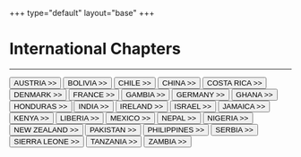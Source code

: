 +++
type="default"
layout="base"
+++

<h1>International Chapters</h1>

<hr>
<button class="btn btn-john-walsh-ssdp m-1" style="text-transform: uppercase;">Austria >></button>
<button class="btn btn-john-walsh-ssdp m-1" style="text-transform: uppercase;">Bolivia >></button>
<button class="btn btn-john-walsh-ssdp m-1" style="text-transform: uppercase;">Chile >></button>
<button class="btn btn-john-walsh-ssdp m-1" style="text-transform: uppercase;">China >></button>
<button class="btn btn-john-walsh-ssdp m-1" style="text-transform: uppercase;">Costa Rica >></button>
<button class="btn btn-john-walsh-ssdp m-1" style="text-transform: uppercase;">Denmark >></button>
<button class="btn btn-john-walsh-ssdp m-1" style="text-transform: uppercase;">France >></button>
<button class="btn btn-john-walsh-ssdp m-1" style="text-transform: uppercase;">Gambia >></button>
<button class="btn btn-john-walsh-ssdp m-1" style="text-transform: uppercase;">Germany >></button>
<button class="btn btn-john-walsh-ssdp m-1" style="text-transform: uppercase;">Ghana >></button>
<button class="btn btn-john-walsh-ssdp m-1" style="text-transform: uppercase;">Honduras >></button>
<button class="btn btn-john-walsh-ssdp m-1" style="text-transform: uppercase;">India >></button>
<button class="btn btn-john-walsh-ssdp m-1" style="text-transform: uppercase;">Ireland >></button>
<button class="btn btn-john-walsh-ssdp m-1" style="text-transform: uppercase;">Israel >></button>
<button class="btn btn-john-walsh-ssdp m-1" style="text-transform: uppercase;">Jamaica >></button>
<button class="btn btn-john-walsh-ssdp m-1" style="text-transform: uppercase;">Kenya >></button>
<button class="btn btn-john-walsh-ssdp m-1" style="text-transform: uppercase;">Liberia >></button>
<button class="btn btn-john-walsh-ssdp m-1" style="text-transform: uppercase;">Mexico >></button>
<button class="btn btn-john-walsh-ssdp m-1" style="text-transform: uppercase;">Nepal >></button>
<button class="btn btn-john-walsh-ssdp m-1" style="text-transform: uppercase;">Nigeria >></button>
<button class="btn btn-john-walsh-ssdp m-1" style="text-transform: uppercase;">New Zealand >></button>
<button class="btn btn-john-walsh-ssdp m-1" style="text-transform: uppercase;">Pakistan >></button>
<button class="btn btn-john-walsh-ssdp m-1" style="text-transform: uppercase;">Philippines >></button>
<button class="btn btn-john-walsh-ssdp m-1" style="text-transform: uppercase;">Serbia >></button>
<button class="btn btn-john-walsh-ssdp m-1" style="text-transform: uppercase;">Sierra Leone >></button>
<button class="btn btn-john-walsh-ssdp m-1" style="text-transform: uppercase;">Tanzania >></button>
<button class="btn btn-john-walsh-ssdp m-1" style="text-transform: uppercase;">Zambia >></button>

</div>
</div>
